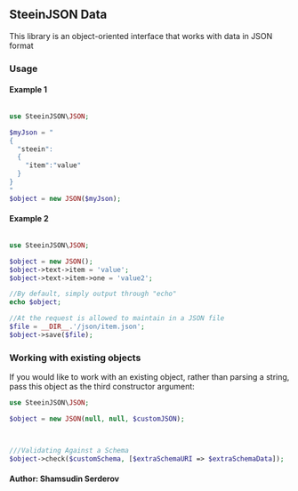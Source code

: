 ## SteeinJSON Data

This library is an object-oriented interface that works with data in JSON format

### Usage

#### Example 1


```php

use SteeinJSON\JSON;

$myJson = "
{
  "steein":
  {
    "item":"value"
  }
}
"
$object = new JSON($myJson);
```

#### Example 2
```php

use SteeinJSON\JSON;

$object = new JSON();
$object->text->item = 'value';
$object->text->item->one = 'value2';

//By default, simply output through "echo"
echo $object;

//At the request is allowed to maintain in a JSON file
$file = __DIR__.'/json/item.json';
$object->save($file);

```
### Working with existing objects

If you would like to work with an existing object, rather than parsing a string, pass this object as the third constructor argument:

```php
use SteeinJSON\JSON;

$object = new JSON(null, null, $customJSON);



///Validating Against a Schema
$object->check($customSchema, [$extraSchemaURI => $extraSchemaData]);

```





#### Author: Shamsudin Serderov
